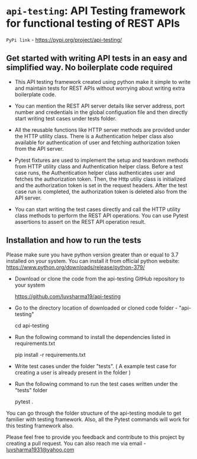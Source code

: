 `api-testing`: API Testing framework for functional testing of REST APIs
============================================================

`PyPi link` - https://pypi.org/project/api-testing/

Get started with writing API tests in an easy and simplified way. No boilerplate code required
----------------------------------------------------------------------------------------------

- This API testing framework created using python make it simple to write and  maintain tests for REST APIs without worrying about writing extra boilerplate code.

- You can mention the REST API server details like server address, port number and credentials in the global configuation file and then directly start writing test cases under tests folder. 

- All the reusable functions like HTTP server methods are provided under the HTTP utility class. There is a Authentication helper class also available for authentication of user and fetching authorization token from the API server.

- Pytest fixtures are used to implement the setup and teardown methods from HTTP utility class and Authentication helper class. Before a test case runs, the Authentication helper class authenticates user and fetches the authorization token. Then, the Http utiliy class is initialized and the authorization token is set in the request headers. After the test case run is completed, the authorization token is deleted also from the API server.

- You can start writing the test cases directly and call the HTTP utility class methods to perform the REST API operations. You can use Pytest assertions to assert on the REST API operation result.

Installation and how to run the tests
-------------------------------------

Please make sure you have python version greater than or equal to 3.7 installed on your system. You can install it from official python website: https://www.python.org/downloads/release/python-379/

- Download or clone the code from the api-testing GitHub repository to your system

  https://github.com/luvsharma19/api-testing  

- Go to the directory location of downloaded or cloned code folder - "api-testing"
  
  cd api-testing

- Run the following command to install the dependencies listed in requirements.txt

  pip install -r requirements.txt

- Write test cases under the folder "tests". ( A example test case for creating a user is already present in the folder )

- Run the following command to run the test cases written under the "tests" folder
  
  pytest .

You can go through the folder structure of the api-testing module to get familier with testing framework. Also, all the Pytest commands will work for this testing framework also.

Please feel free to provide you feedback and contribute to this project by creating a pull request. You can also reach me via email - luvsharma1931@yahoo.com
